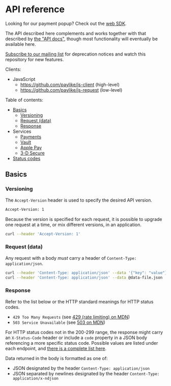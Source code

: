 # API reference

Looking for our payment popup? Check out the
[web SDK](https://github.com/paylike/sdk).

The API described here complements and works together with that described by
[the "API docs"](https://github.com/paylike/api-docs), though most functionality
will eventually be available here.

[Subscribe to our mailing list](http://eepurl.com/bCGmg1) for deprecation
notices and watch this repository for new features.

Clients:

- JavaScript
  - https://github.com/paylike/js-client (high-level)
  - https://github.com/paylike/js-request (low-level)

Table of contents:

- [Basics](#basics)
  - [Versioning](#versioning)
  - [Request (data)](#request-data)
  - [Response](#response)
- Services
  - [Payments](./payments/index.md)
  - [Vault](./vault.md)
  - [Apple Pay](./apple-pay.md)
  - [3-D Secure](./3dsecure.md)
- [Status codes](./status-codes.md)

## Basics

### Versioning

The `Accept-Version` header is used to specify the desired API version.

```sh
Accept-Version: 1
```

Because the version is specified for each request, it is possible to upgrade one
request at a time, or mix different versions, in an application.

```sh
curl --header 'Accept-Version: 1'
```

### Request (data)

Any request with a body _must_ carry a header of
`Content-Type: application/json`.

```sh
curl --header 'Content-Type: application/json' --data '{"key": "value"}'
curl --header 'Content-Type: application/json' --data @data-file.json
```

### Response

Refer to the list below or the HTTP standard meanings for HTTP status codes.

- `429 Too Many Requests` (see
  [429 (rate limiting) on MDN](https://developer.mozilla.org/en-US/docs/Web/HTTP/Status/429))
- `503 Service Unavailable` (see
  [503 on MDN](https://developer.mozilla.org/en-US/docs/Web/HTTP/Status/503))

For HTTP status codes not in the 200-299 range, the response might carry an
`X-Status-Code` header or include a `code` property in a JSON body referencing a
more specific status code. Possible values are listed under each endpoint, and
[there is a complete list here](status-codes.md).

Data returned in the body is formatted as one of:

- JSON designated by the header `Content-Type: application/json`
- JSON separated by newlines designated by the header
  `Content-Type: application/x-ndjson`
